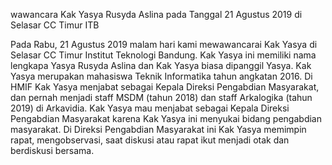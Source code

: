 wawancara Kak Yasya Rusyda Aslina pada Tanggal 21 Agustus 2019 di Selasar CC Timur ITB

Pada Rabu, 21 Agustus 2019 malam hari kami mewawancarai Kak Yasya di Selasar CC Timur Institut Teknologi Bandung. Kak Yasya ini memiliki nama lengkapa Yasya Rusyda Aslina dan Kak Yasya biasa dipanggil Yasya. Kak Yasya merupakan mahasiswa Teknik Informatika tahun angkatan 2016. Di HMIF Kak Yasya menjabat sebagai Kepala Direksi Pengabdian Masyarakat, dan pernah menjadi staff MSDM (tahun 2018) dan staff Arkalogika (tahun 2019) di Arkavidia. Kak Yasya mau menjabat sebagai Kepala Direksi Pengabdian Masyarakat karena Kak Yasya ini menyukai bidang pengabdian masyarakat. Di Direksi Pengabdian Masyarakat ini Kak Yasya memimpin rapat, mengobservasi, saat diskusi atau rapat ikut menjadi otak dan berdiskusi bersama.
